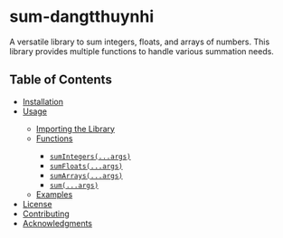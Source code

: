 <h1>sum-dangtthuynhi</h1>

<p>A versatile library to sum integers, floats, and arrays of numbers. This library provides multiple functions to handle various summation needs.</p>

<h2>Table of Contents</h2>

<ul>
<li><a href="#installation">Installation</a></li>
<li><a href="#usage">Usage</a></li>
<ul>
<li><a href="#importing-the-library">Importing the Library</a></li>
<li><a href="#functions">Functions</a></li>
<ul>
<li><a href="#sumintegersargs"><code>sumIntegers(...args)</code></a></li>
<li><a href="#sumfloatsargs"><code>sumFloats(...args)</code></a></li>
<li><a href="#sumarraysargs"><code>sumArrays(...args)</code></a></li>
<li><a href="#sumargs"><code>sum(...args)</code></a></li>
</ul>
<li><a href="#examples">Examples</a></li>
</ul>
<li><a href="#license">License</a></li>
<li><a href="#contributing">Contributing</a></li>
<li><a href="#acknowledgments">Acknowledgments</a></li>
</ul>
